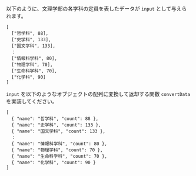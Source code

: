 以下のように、文理学部の各学科の定員を表したデータが `input` として与えられます。

```
[
  ["哲学科", 88],
  ["史学科", 133],
  ["国文学科", 133],
  ：
  ["情報科学科", 80],
  ["物理学科", 70],
  ["生命科学科", 70],
  ["化学科", 90]
]
```

`input` を以下のようなオブジェクトの配列に変換して返却する関数 `convertData` を実装してください。

```
[
  { "name": "哲学科", "count": 88 },
  { "name": "史学科", "count": 133 },
  { "name": "国文学科", "count": 133 },
  ：
  { "name": "情報科学科", "count": 80 },
  { "name": "物理学科", "count": 70 },
  { "name": "生命科学科", "count": 70 },
  { "name": "化学科", "count": 90 }
]
```
